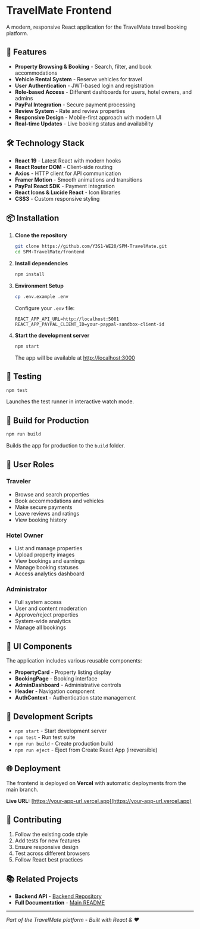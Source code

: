 # TravelMate Frontend

A modern, responsive React application for the TravelMate travel booking platform.

## 🚀 Features

- **Property Browsing & Booking** - Search, filter, and book accommodations
- **Vehicle Rental System** - Reserve vehicles for travel
- **User Authentication** - JWT-based login and registration
- **Role-based Access** - Different dashboards for users, hotel owners, and admins
- **PayPal Integration** - Secure payment processing
- **Review System** - Rate and review properties
- **Responsive Design** - Mobile-first approach with modern UI
- **Real-time Updates** - Live booking status and availability

## 🛠️ Technology Stack

- **React 19** - Latest React with modern hooks
- **React Router DOM** - Client-side routing
- **Axios** - HTTP client for API communication
- **Framer Motion** - Smooth animations and transitions
- **PayPal React SDK** - Payment integration
- **React Icons & Lucide React** - Icon libraries
- **CSS3** - Custom responsive styling

## 📦 Installation

1. **Clone the repository**
   ```bash
   git clone https://github.com/Y3S1-WE20/SPM-TravelMate.git
   cd SPM-TravelMate/frontend
   ```

2. **Install dependencies**
   ```bash
   npm install
   ```

3. **Environment Setup**
   ```bash
   cp .env.example .env
   ```

   Configure your `.env` file:
   ```env
   REACT_APP_API_URL=http://localhost:5001
   REACT_APP_PAYPAL_CLIENT_ID=your-paypal-sandbox-client-id
   ```

4. **Start the development server**
   ```bash
   npm start
   ```

   The app will be available at [http://localhost:3000](http://localhost:3000)

## 🧪 Testing

```bash
npm test
```

Launches the test runner in interactive watch mode.

## 🚀 Build for Production

```bash
npm run build
```

Builds the app for production to the `build` folder.

## 📱 User Roles

### Traveler
- Browse and search properties
- Book accommodations and vehicles
- Make secure payments
- Leave reviews and ratings
- View booking history

### Hotel Owner
- List and manage properties
- Upload property images
- View bookings and earnings
- Manage booking statuses
- Access analytics dashboard

### Administrator
- Full system access
- User and content moderation
- Approve/reject properties
- System-wide analytics
- Manage all bookings

## 🎨 UI Components

The application includes various reusable components:

- **PropertyCard** - Property listing display
- **BookingPage** - Booking interface
- **AdminDashboard** - Administrative controls
- **Header** - Navigation component
- **AuthContext** - Authentication state management

## 🔧 Development Scripts

- `npm start` - Start development server
- `npm test` - Run test suite
- `npm run build` - Create production build
- `npm run eject` - Eject from Create React App (irreversible)

## 🌐 Deployment

The frontend is deployed on **Vercel** with automatic deployments from the main branch.

**Live URL:** [https://your-app-url.vercel.app](https://your-app-url.vercel.app)

## 🤝 Contributing

1. Follow the existing code style
2. Add tests for new features
3. Ensure responsive design
4. Test across different browsers
5. Follow React best practices

## 📚 Related Projects

- **Backend API** - [Backend Repository](../backend)
- **Full Documentation** - [Main README](../README.md)

---

*Part of the TravelMate platform - Built with React & ❤️*
